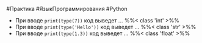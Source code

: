 #Практика #ЯзыкПрограммирования #Python 

- При вводе `print(type(7))` код выведет ... %%< class 'int' >%%
- При вводе `print(type('Hello'))` код выведет ... %%< class 'str' >%%
- При вводе `print(type(1.3))` код выведет ... %%< class 'float' >%%